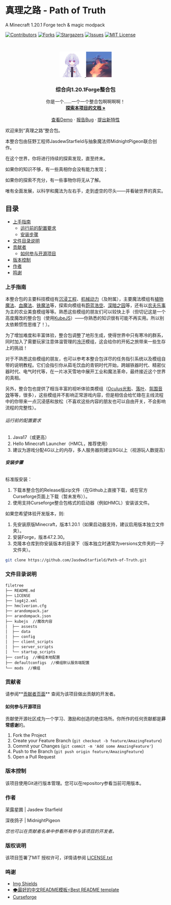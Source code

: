 

# 真理之路 - Path of Truth

A Minecraft 1.20.1 Forge tech & magic modpack

<!-- PROJECT SHIELDS -->

[![Contributors][contributors-shield]][contributors-url]
[![Forks][forks-shield]][forks-url]
[![Stargazers][stars-shield]][stars-url]
[![Issues][issues-shield]][issues-url]
[![MIT License][license-shield]][license-url]

<!-- PROJECT LOGO -->
<br />

<p align="center">
  <a href="https://github.com/JasdewStarfield/Path-of-Truth/">
    <img src="kubejs/assets/kubejs/textures/item/buran.png" alt="Logo" width="80" height="80">
  </a>
  <a href="https://github.com/JasdewStarfield/Path-of-Truth/">
    <img src="kubejs/assets/kubejs/textures/item/midnight.png" alt="Logo" width="80" height="80">
  </a>

  <h3 align="center">综合向1.20.1Forge整合包</h3>
  <p align="center">
    你是一个……一个一个整合包啊啊啊啊！
    <br />
    <a href="https://github.com/JasdewStarfield/Path-of-Truth"><strong>探索本项目的文档 »</strong></a>
    <br />
    <br />
    <a href="https://github.com/JasdewStarfield/Path-of-Truth">查看Demo</a>
    ·
    <a href="https://github.com/JasdewStarfield/Path-of-Truth/issues">报告Bug</a>
    ·
    <a href="https://github.com/JasdewStarfield/Path-of-Truth/issues">提出新特性</a>
  </p>

</p>


欢迎来到“真理之路”整合包。


本整合包由狂野工程师JasdewStarfield与抽象魔法师MidnightPigeon联合创作。


在这个世界，你将进行持续的探索发现，直至终末。


如果你的知识不够，有一些真相你会没有能力发现；


如果你的探索不充分，有一些事物你将无从了解。


唯有全面发展，以科学和魔法为左右手，走到虚空的尽头——并看破世界的真实。
 
## 目录

- [上手指南](#上手指南)
  - [运行前的配置要求](#运行前的配置要求)
  - [安装步骤](#安装步骤)
- [文件目录说明](#文件目录说明)
- [贡献者](#贡献者)
  - [如何参与开源项目](#如何参与开源项目)
- [版本控制](#版本控制)
- [作者](#作者)
- [鸣谢](#鸣谢)

### 上手指南

本整合包的主要科技模组有[沉浸工程](https://www.curseforge.com/minecraft/mc-mods/immersive-engineering)、[机械动力](https://www.curseforge.com/minecraft/mc-mods/create)（及附属），主要魔法模组有[植物魔法](https://www.curseforge.com/minecraft/mc-mods/botania)、[血魔法](https://www.curseforge.com/minecraft/mc-mods/blood-magic)、[铁魔法](https://www.curseforge.com/minecraft/mc-mods/irons-spells-n-spellbooks)等，探索向模组有[蔚蓝浩空](https://www.curseforge.com/minecraft/mc-mods/blue-skies)、[深暗之园](https://www.curseforge.com/minecraft/mc-mods/the-undergarden)等，还有以[农夫乐事](https://www.curseforge.com/minecraft/mc-mods/farmers-delight)为主的农业美食模组等等。熟悉这些模组的朋友们可以较快上手（但切记这是一个高度魔改的整合包（使用[KubeJS](https://www.curseforge.com/minecraft/mc-mods/kubejs)）——你熟悉的知识很有可能不再实用。所以别太依赖惯性思维了！）。


为了增加难度和丰富体验，整合包调整了地形生成，使得世界中只有寒冷的群系，同时加入了需要玩家注意体温管理的[冷汗](https://www.curseforge.com/minecraft/mc-mods/cold-sweat)模组，这会给你的开拓之旅带来一些生存上的挑战！


对于不熟悉这些模组的朋友，也可以参考本整合包详尽的任务指引系统以及模组自带的说明教程。它们会指引你从茹毛饮血的青铜时代开始，跨越铁器时代、精密仪器时代、电气时代等，在一片冰天雪地中展开工业和魔法革命，最终接近这个世界的真相。


另外，整合包也提供了相当丰富的视听体验类模组（[Oculus光影](https://www.curseforge.com/minecraft/mc-mods/oculus)、[落叶](https://www.curseforge.com/minecraft/mc-mods/falling-leaves-forge)、[氛围音效](https://www.curseforge.com/minecraft/mc-mods/ambientsounds)等等，很多），这些模组并不影响正常游戏内容，但是相信会给忙碌在主线流程中的你带来一点沉浸感和放松（不喜欢这些内容的朋友也可以自由开关，不会影响流程的完整性）。

###### 运行前的配置要求

1. Java17（或更高）
2. Hello Minecraft Launcher（HMCL，推荐使用）
3. 建议为游戏分配4G以上的内存，多人服务器则建议8G以上（视游玩人数提高）

###### **安装步骤**
标准版安装：


1. 下载本整合包的Release版zip文件（在Github上直接下载，或在官方Curseforge页面上下载（暂未发布））。
2. 使用支持Curseforge整合包格式的启动器（例如HMCL）安装该文件。


如果您希望体验开发版本，则:


1. 先安装原版Minecraft，版本1.20.1（如果启动器支持，建议启用版本独立文件夹）。
2. 安装Forge，版本47.2.30。
3. 克隆本仓库到你安装版本的目录下（版本独立时通常为versions文件夹的一子文件夹）。


```sh
git clone https://github.com/JasdewStarfield/Path-of-Truth.git
```

### 文件目录说明

```
filetree 
├── README.md
├── LICENSE
├── log4j2.xml
├── hmclverion.cfg
├── arandompack.jar
├── arandompack.json
├── kubejs  //魔改内容
│  ├── assests
│  ├── data
│  ├── config
│  ├── client_scripts
│  ├── server_scripts
│  └── startup_scripts
├── config  //模组本地配置
├── defaultconfigs  //模组默认服务端配置
└── mods  //模组

```

### 贡献者

请参阅**[贡献者页面](https://github.com/JasdewStarfield/Path-of-Truth/graphs/contributors)** 查阅为该项目做出贡献的开发者。

#### 如何参与开源项目

贡献使开源社区成为一个学习、激励和创造的绝佳场所。你所作的任何贡献都是**非常感谢**的。


1. Fork the Project
2. Create your Feature Branch (`git checkout -b feature/AmazingFeature`)
3. Commit your Changes (`git commit -m 'Add some AmazingFeature'`)
4. Push to the Branch (`git push origin feature/AmazingFeature`)
5. Open a Pull Request



### 版本控制

该项目使用Git进行版本管理。您可以在repository参看当前可用版本。

### 作者

茉露星圃 | Jasdew Starfield

深夜鸽子 | MidnightPigeon

 *您也可以在贡献者名单中参看所有参与该项目的开发者。*

### 版权说明

该项目签署了MIT 授权许可，详情请参阅 [LICENSE.txt](https://github.com/JasdewStarfield/Path-of-Truth/blob/master/LICENSE.txt)

### 鸣谢


- [Img Shields](https://shields.io)
- [🌩最好的中文README模板⚡️Best README template](https://github.com/shaojintian/Best_README_template)
- [Curseforge](https://www.curseforge.com)

<!-- links -->
[your-project-path]:JasdewStarfield/Path-of-Truth
[contributors-shield]: https://img.shields.io/github/contributors/JasdewStarfield/Path-of-Truth.svg?style=flat-square
[contributors-url]: https://github.com/JasdewStarfield/Path-of-Truth/graphs/contributors
[forks-shield]: https://img.shields.io/github/forks/JasdewStarfield/Path-of-Truth.svg?style=flat-square
[forks-url]: https://github.com/JasdewStarfield/Path-of-Truth/network/members
[stars-shield]: https://img.shields.io/github/stars/JasdewStarfield/Path-of-Truth.svg?style=flat-square
[stars-url]: https://github.com/JasdewStarfield/Path-of-Truth/stargazers
[issues-shield]: https://img.shields.io/github/issues/JasdewStarfield/Path-of-Truth.svg?style=flat-square
[issues-url]: https://img.shields.io/github/issues/JasdewStarfield/Path-of-Truth.svg
[license-shield]: https://img.shields.io/github/license/JasdewStarfield/Path-of-Truth.svg?style=flat-square
[license-url]: https://github.com/JasdewStarfield/Path-of-Truth/blob/master/LICENSE.txt




